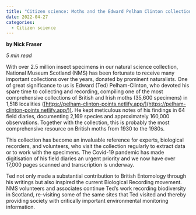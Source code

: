 ```yaml
---
title: "Citizen science: Moths and the Edward Pelham Clinton collection"
date: 2022-04-27
categories:
  - Citizen science
---
```


**by Nick Fraser**

_5 min read_

With over 2.5 million insect specimens in our natural science collection, National
Museum Scotland (NMS) has been fortunate to receive many important collections over the
years, donated by prominent naturalists.
One of great significance to us is Edward (Ted) Pelham-Clinton, who devoted his spare
time to collecting and recording, compiling one of the most comprehensive collections of
British and Irish moths (35,600 specimens) in 1,518 localities
([https://pelham-clinton-points.netlify.app/](https://pelham-clinton-points.netlify.app/)).
He kept meticulous notes of his findings in 64 field diaries, documenting 2,169 species
and approximately 160,000 observations.
Together with the collection, this is probably the most comprehensive resource on
British moths from 1930 to the 1980s.

This collection has become an invaluable reference for experts, biological recorders,
and volunteers, who visit the collection regularly to extract data or to work with the
specimens.
The Covid-19 pandemic has made digitisation of his field diaries an urgent priority and
we now have over 17,000 pages scanned and transcription is underway.

Ted not only made a substantial contribution to British Entomology through his writings
but also inspired the current Biological Recording movement.
NMS volunteers and associates continue Ted’s work recording biodiversity in Scotland,
re-visiting some of the same sites that Ted visited and thereby providing society with
critically important environmental monitoring information.
